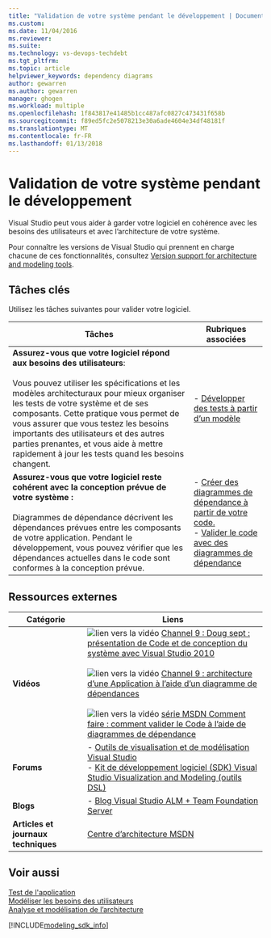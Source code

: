 ```yaml
---
title: "Validation de votre système pendant le développement | Documents Microsoft"
ms.custom: 
ms.date: 11/04/2016
ms.reviewer: 
ms.suite: 
ms.technology: vs-devops-techdebt
ms.tgt_pltfrm: 
ms.topic: article
helpviewer_keywords: dependency diagrams
author: gewarren
ms.author: gewarren
manager: ghogen
ms.workload: multiple
ms.openlocfilehash: 1f843817e41485b1cc487afc0827c473431f658b
ms.sourcegitcommit: f89ed5fc2e5078213e30a6ade4604e34df48181f
ms.translationtype: MT
ms.contentlocale: fr-FR
ms.lasthandoff: 01/13/2018
---
```

# <a name="validate-your-system-during-development"></a>Validation de votre système pendant le développement
Visual Studio peut vous aider à garder votre logiciel en cohérence avec les besoins des utilisateurs et avec l’architecture de votre système.  
  
 Pour connaître les versions de Visual Studio qui prennent en charge chacune de ces fonctionnalités, consultez [Version support for architecture and modeling tools](../modeling/what-s-new-for-design-in-visual-studio.md#VersionSupport).  
  
## <a name="key-tasks"></a>Tâches clés  
 Utilisez les tâches suivantes pour valider votre logiciel.  
  
|**Tâches**|**Rubriques associées**|  
|---------------|---------------------------|  
|**Assurez-vous que votre logiciel répond aux besoins des utilisateurs**:<br /><br /> Vous pouvez utiliser les spécifications et les modèles architecturaux pour mieux organiser les tests de votre système et de ses composants. Cette pratique vous permet de vous assurer que vous testez les besoins importants des utilisateurs et des autres parties prenantes, et vous aide à mettre rapidement à jour les tests quand les besoins changent.|-   [Développer des tests à partir d’un modèle](../modeling/develop-tests-from-a-model.md)|  
|**Assurez-vous que votre logiciel reste cohérent avec la conception prévue de votre système :**<br /><br /> Diagrammes de dépendance décrivent les dépendances prévues entre les composants de votre application. Pendant le développement, vous pouvez vérifier que les dépendances actuelles dans le code sont conformes à la conception prévue.|-   [Créer des diagrammes de dépendance à partir de votre code.](../modeling/create-layer-diagrams-from-your-code.md)<br />-   [Valider le code avec des diagrammes de dépendance](../modeling/validate-code-with-layer-diagrams.md)|  
  
## <a name="external-resources"></a>Ressources externes  
  
|**Catégorie**|**Liens**|  
|------------------|---------------|  
|**Vidéos**|![lien vers la vidéo](../data-tools/media/playvideo.gif "PlayVideo") [Channel 9 : Doug sept : présentation de Code et de conception du système avec Visual Studio 2010](http://go.microsoft.com/fwlink/?LinkId=216100)<br /><br /> ![lien vers la vidéo](../data-tools/media/playvideo.gif "PlayVideo") [Channel 9 : architecture d’une Application à l’aide d’un diagramme de dépendances](http://go.microsoft.com/fwlink/?LinkID=201117)<br /><br /> ![lien vers la vidéo](../data-tools/media/playvideo.gif "PlayVideo") [série MSDN Comment faire : comment valider le Code à l’aide de diagrammes de dépendance](http://go.microsoft.com/fwlink/?LinkID=214405)|  
|**Forums**|-   [Outils de visualisation et de modélisation Visual Studio](http://go.microsoft.com/fwlink/?LinkId=184720)<br />-   [Kit de développement logiciel (SDK) Visual Studio Visualization and Modeling (outils DSL)](http://go.microsoft.com/fwlink/?LinkId=184721)|  
|**Blogs**|-   [Blog Visual Studio ALM + Team Foundation Server](http://go.microsoft.com/fwlink/?LinkID=201340)|  
|**Articles et journaux techniques**|[Centre d’architecture MSDN](http://go.microsoft.com/fwlink/?LinkId=201343)|  
  
## <a name="see-also"></a>Voir aussi  
 [Test de l'application](https://www.visualstudio.com/en-gb/docs/test/overview)   
 [Modéliser les besoins des utilisateurs](../modeling/model-user-requirements.md)   
 [Analyse et modélisation de l’architecture](../modeling/analyze-and-model-your-architecture.md)

[!INCLUDE[modeling_sdk_info](includes/modeling_sdk_info.md)]
